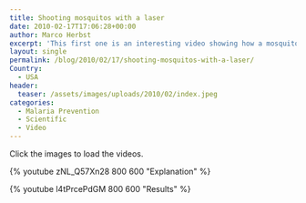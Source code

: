 ```yaml
---
title: Shooting mosquitos with a laser
date: 2010-02-17T17:06:28+00:00
author: Marco Herbst
excerpt: 'This first one is an interesting video showing how a mosquito is killed with the aid of laser. The second video shows the effects of the laser on the mosquito, the high quality images clearly show how the mosquito gets burned. '
layout: single
permalink: /blog/2010/02/17/shooting-mosquitos-with-a-laser/
Country:
  - USA
header:
  teaser: /assets/images/uploads/2010/02/index.jpeg
categories:
  - Malaria Prevention
  - Scientific
  - Video
---
```


Click the images to load the videos.

{% youtube zNL_Q57Xn28 800 600 "Explanation" %}

{% youtube l4tPrcePdGM 800 600 "Results" %}